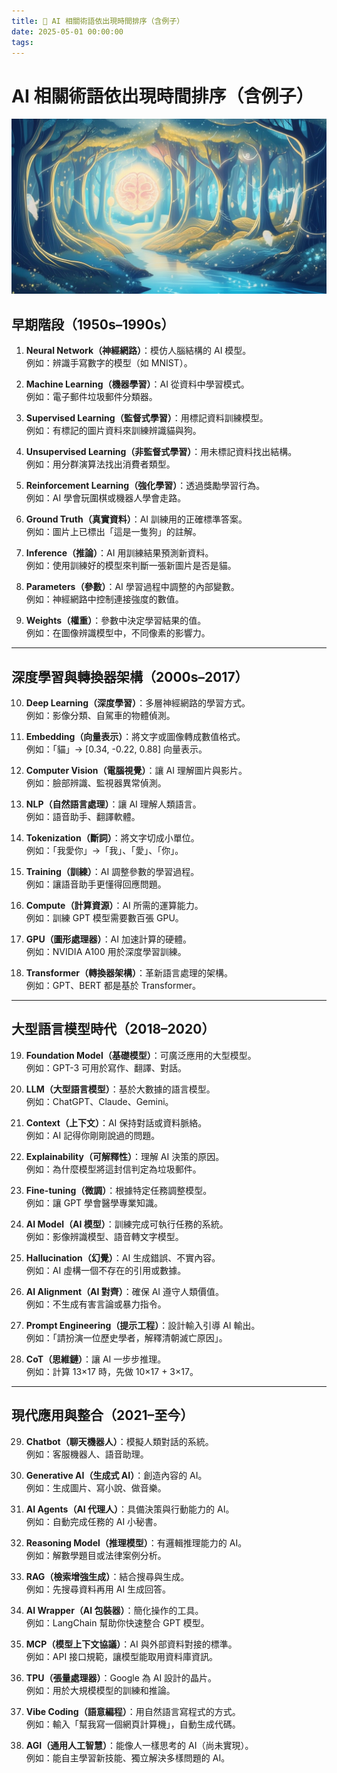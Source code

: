 ```yaml
---
title: 🔗 AI 相關術語依出現時間排序（含例子）  
date: 2025-05-01 00:00:00
tags:
---
```


# AI 相關術語依出現時間排序（含例子）
![MCP](../images/AI_terminology.png)
## 早期階段（1950s–1990s）
1. **Neural Network（神經網路）**：模仿人腦結構的 AI 模型。  
   例如：辨識手寫數字的模型（如 MNIST）。

2. **Machine Learning（機器學習）**：AI 從資料中學習模式。  
   例如：電子郵件垃圾郵件分類器。

3. **Supervised Learning（監督式學習）**：用標記資料訓練模型。  
   例如：有標記的圖片資料來訓練辨識貓與狗。

4. **Unsupervised Learning（非監督式學習）**：用未標記資料找出結構。  
   例如：用分群演算法找出消費者類型。

5. **Reinforcement Learning（強化學習）**：透過獎勵學習行為。  
   例如：AI 學會玩圍棋或機器人學會走路。

6. **Ground Truth（真實資料）**：AI 訓練用的正確標準答案。  
   例如：圖片上已標出「這是一隻狗」的註解。

7. **Inference（推論）**：AI 用訓練結果預測新資料。  
   例如：使用訓練好的模型來判斷一張新圖片是否是貓。

8. **Parameters（參數）**：AI 學習過程中調整的內部變數。  
   例如：神經網路中控制連接強度的數值。

9. **Weights（權重）**：參數中決定學習結果的值。  
   例如：在圖像辨識模型中，不同像素的影響力。

---

## 深度學習與轉換器架構（2000s–2017）
10. **Deep Learning（深度學習）**：多層神經網路的學習方式。  
    例如：影像分類、自駕車的物體偵測。

11. **Embedding（向量表示）**：將文字或圖像轉成數值格式。  
    例如：「貓」→ [0.34, -0.22, 0.88] 向量表示。

12. **Computer Vision（電腦視覺）**：讓 AI 理解圖片與影片。  
    例如：臉部辨識、監視器異常偵測。

13. **NLP（自然語言處理）**：讓 AI 理解人類語言。  
    例如：語音助手、翻譯軟體。

14. **Tokenization（斷詞）**：將文字切成小單位。  
    例如：「我愛你」→「我」、「愛」、「你」。

15. **Training（訓練）**：AI 調整參數的學習過程。  
    例如：讓語音助手更懂得回應問題。

16. **Compute（計算資源）**：AI 所需的運算能力。  
    例如：訓練 GPT 模型需要數百張 GPU。

17. **GPU（圖形處理器）**：AI 加速計算的硬體。  
    例如：NVIDIA A100 用於深度學習訓練。

18. **Transformer（轉換器架構）**：革新語言處理的架構。  
    例如：GPT、BERT 都是基於 Transformer。

---

## 大型語言模型時代（2018–2020）
19. **Foundation Model（基礎模型）**：可廣泛應用的大型模型。  
    例如：GPT-3 可用於寫作、翻譯、對話。

20. **LLM（大型語言模型）**：基於大數據的語言模型。  
    例如：ChatGPT、Claude、Gemini。

21. **Context（上下文）**：AI 保持對話或資料脈絡。  
    例如：AI 記得你剛剛說過的問題。

22. **Explainability（可解釋性）**：理解 AI 決策的原因。  
    例如：為什麼模型將這封信判定為垃圾郵件。

23. **Fine-tuning（微調）**：根據特定任務調整模型。  
    例如：讓 GPT 學會醫學專業知識。

24. **AI Model（AI 模型）**：訓練完成可執行任務的系統。  
    例如：影像辨識模型、語音轉文字模型。

25. **Hallucination（幻覺）**：AI 生成錯誤、不實內容。  
    例如：AI 虛構一個不存在的引用或數據。

26. **AI Alignment（AI 對齊）**：確保 AI 遵守人類價值。  
    例如：不生成有害言論或暴力指令。

27. **Prompt Engineering（提示工程）**：設計輸入引導 AI 輸出。  
    例如：「請扮演一位歷史學者，解釋清朝滅亡原因」。

28. **CoT（思維鏈）**：讓 AI 一步步推理。  
    例如：計算 13×17 時，先做 10×17 + 3×17。

---

## 現代應用與整合（2021–至今）
29. **Chatbot（聊天機器人）**：模擬人類對話的系統。  
    例如：客服機器人、語音助理。

30. **Generative AI（生成式 AI）**：創造內容的 AI。  
    例如：生成圖片、寫小說、做音樂。

31. **AI Agents（AI 代理人）**：具備決策與行動能力的 AI。  
    例如：自動完成任務的 AI 小秘書。

32. **Reasoning Model（推理模型）**：有邏輯推理能力的 AI。  
    例如：解數學題目或法律案例分析。

33. **RAG（檢索增強生成）**：結合搜尋與生成。  
    例如：先搜尋資料再用 AI 生成回答。

34. **AI Wrapper（AI 包裝器）**：簡化操作的工具。  
    例如：LangChain 幫助你快速整合 GPT 模型。

35. **MCP（模型上下文協議）**：AI 與外部資料對接的標準。  
    例如：API 接口規範，讓模型能取用資料庫資訊。

36. **TPU（張量處理器）**：Google 為 AI 設計的晶片。  
    例如：用於大規模模型的訓練和推論。

37. **Vibe Coding（語意編程）**：用自然語言寫程式的方式。  
    例如：輸入「幫我寫一個網頁計算機」，自動生成代碼。

38. **AGI（通用人工智慧）**：能像人一樣思考的 AI（尚未實現）。  
    例如：能自主學習新技能、獨立解決多樣問題的 AI。

